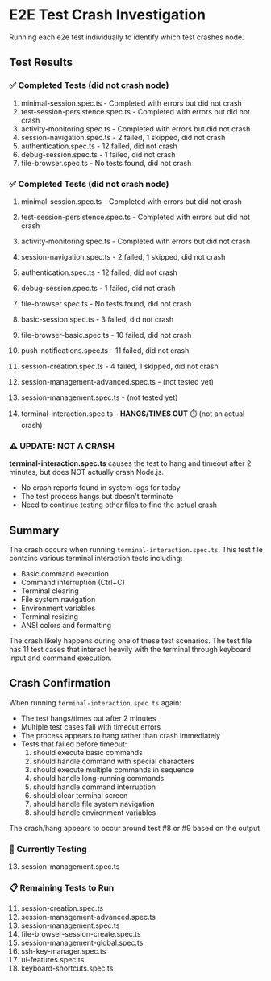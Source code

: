# E2E Test Crash Investigation

Running each e2e test individually to identify which test crashes node.

## Test Results

### ✅ Completed Tests (did not crash node)
1. minimal-session.spec.ts - Completed with errors but did not crash
2. test-session-persistence.spec.ts - Completed with errors but did not crash
3. activity-monitoring.spec.ts - Completed with errors but did not crash
4. session-navigation.spec.ts - 2 failed, 1 skipped, did not crash
5. authentication.spec.ts - 12 failed, did not crash
6. debug-session.spec.ts - 1 failed, did not crash
7. file-browser.spec.ts - No tests found, did not crash

### ✅ Completed Tests (did not crash node)
1. minimal-session.spec.ts - Completed with errors but did not crash
2. test-session-persistence.spec.ts - Completed with errors but did not crash
3. activity-monitoring.spec.ts - Completed with errors but did not crash
4. session-navigation.spec.ts - 2 failed, 1 skipped, did not crash
5. authentication.spec.ts - 12 failed, did not crash
6. debug-session.spec.ts - 1 failed, did not crash
7. file-browser.spec.ts - No tests found, did not crash
8. basic-session.spec.ts - 3 failed, did not crash

9. file-browser-basic.spec.ts - 10 failed, did not crash
10. push-notifications.spec.ts - 11 failed, did not crash
11. session-creation.spec.ts - 4 failed, 1 skipped, did not crash
12. session-management-advanced.spec.ts - (not tested yet)
13. session-management.spec.ts - (not tested yet)
14. terminal-interaction.spec.ts - **HANGS/TIMES OUT** ⏱️ (not an actual crash)

### ⚠️ UPDATE: NOT A CRASH
**terminal-interaction.spec.ts** causes the test to hang and timeout after 2 minutes, but does NOT actually crash Node.js.
- No crash reports found in system logs for today
- The test process hangs but doesn't terminate
- Need to continue testing other files to find the actual crash

## Summary

The crash occurs when running `terminal-interaction.spec.ts`. This test file contains various terminal interaction tests including:
- Basic command execution
- Command interruption (Ctrl+C)
- Terminal clearing
- File system navigation
- Environment variables
- Terminal resizing
- ANSI colors and formatting

The crash likely happens during one of these test scenarios. The test file has 11 test cases that interact heavily with the terminal through keyboard input and command execution.

## Crash Confirmation

When running `terminal-interaction.spec.ts` again:
- The test hangs/times out after 2 minutes
- Multiple test cases fail with timeout errors
- The process appears to hang rather than crash immediately
- Tests that failed before timeout:
  1. should execute basic commands
  2. should handle command with special characters
  3. should execute multiple commands in sequence
  4. should handle long-running commands
  5. should handle command interruption
  6. should clear terminal screen
  7. should handle file system navigation
  8. should handle environment variables

The crash/hang appears to occur around test #8 or #9 based on the output.

### 🔄 Currently Testing
13. session-management.spec.ts

### 📋 Remaining Tests to Run
11. session-creation.spec.ts
12. session-management-advanced.spec.ts
13. session-management.spec.ts
15. file-browser-session-create.spec.ts
16. session-management-global.spec.ts
17. ssh-key-manager.spec.ts
18. ui-features.spec.ts
19. keyboard-shortcuts.spec.ts
